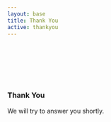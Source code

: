 ```yaml
---
layout: base
title: Thank You
active: thankyou
---
```



<div class='tcenter' style='padding: 6em 0'>
	<h3>Thank You</h3>
	<p>We will try to answer you shortly.</p>
</div>